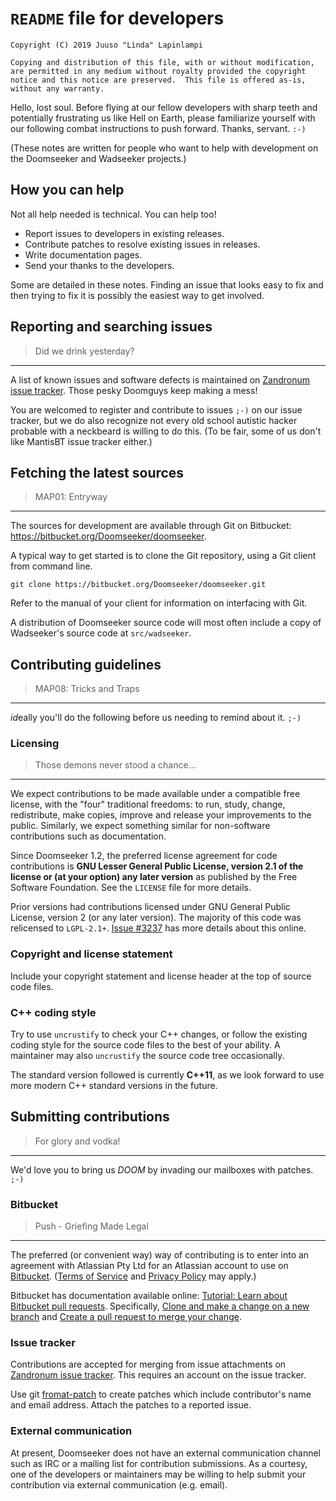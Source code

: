 # `README` file for developers

    Copyright (C) 2019 Juuso "Linda" Lapinlampi

    Copying and distribution of this file, with or without modification,
    are permitted in any medium without royalty provided the copyright
    notice and this notice are preserved.  This file is offered as-is,
    without any warranty.

Hello, lost soul. Before flying at our fellow developers with sharp teeth and
potentially frustrating us like Hell on Earth, please familiarize yourself with
our following combat instructions to push forward. Thanks, servant. `:-)`

(These notes are written for people who want to help with development on the
Doomseeker and Wadseeker projects.)

## How you can help

Not all help needed is technical. You can help too!

* Report issues to developers in existing releases.
* Contribute patches to resolve existing issues in releases.
* Write documentation pages.
* Send your thanks to the developers.

Some are detailed in these notes. Finding an issue that looks easy to fix and
then trying to fix it is possibly the easiest way to get involved.

## Reporting and searching issues

> Did we drink yesterday?

----

A list of known issues and software defects is maintained on [Zandronum issue
tracker](https://zandronum.com/tracker/). Those pesky Doomguys keep making a
mess!

You are welcomed to register and contribute to issues `;-)` on our issue
tracker, but we do also recognize not every old school autistic hacker probable
with a neckbeard is willing to do this. (To be fair, some of us don't like
MantisBT issue tracker either.)

## Fetching the latest sources

> MAP01: Entryway

----

The sources for development are available through Git on Bitbucket:
<https://bitbucket.org/Doomseeker/doomseeker>.

A typical way to get started is to clone the Git repository, using a
Git client from command line.

`git clone https://bitbucket.org/Doomseeker/doomseeker.git`

Refer to the manual of your client for information on interfacing with
Git.

A distribution of Doomseeker source code will most often include a copy of
Wadseeker's source code at `src/wadseeker`.

## Contributing guidelines

> MAP08: Tricks and Traps

----

*id*eally you'll do the following before us needing to remind about it. `;-)`

### Licensing

> Those demons never stood a chance...

----

We expect contributions to be made available under a compatible free license,
with the "four" traditional freedoms: to run, study, change, redistribute, make
copies, improve and release your improvements to the public. Similarly, we
expect something similar for non-software contributions such as documentation.

Since Doomseeker 1.2, the preferred license agreement for code contributions is
**GNU Lesser General Public License, version 2.1 of the license or (at your
option) any later version** as published by the Free Software Foundation. See
the `LICENSE` file for more details.

Prior versions had contributions licensed under GNU General Public License,
version 2 (or any later version). The majority of this code was relicensed to
`LGPL-2.1+`. [Issue #3237](https://zandronum.com/tracker/view.php?id=3237) has
more details about this online.

### Copyright and license statement

Include your copyright statement and license header at the top of source code
files.

### C++ coding style

Try to use `uncrustify` to check your C++ changes, or follow the existing
coding style for the source code files to the best of your ability. A
maintainer may also `uncrustify` the source code tree occasionally.

The standard version followed is currently **C++11**, as we look forward to use
more modern C++ standard versions in the future.

## Submitting contributions

> For glory and vodka!

----

We'd love you to bring us *DOOM* by invading our mailboxes with patches. `;-)`

### Bitbucket

> Push - Griefing Made Legal

----

The preferred (or convenient way) way of contributing is to enter into an
agreement with Atlassian Pty Ltd for an Atlassian account to use on
[Bitbucket](https://bitbucket.org/). ([Terms of
Service](https://www.atlassian.com/legal/cloud-terms-of-service) and [Privacy
Policy](https://www.atlassian.com/legal/privacy-policy) may apply.)

Bitbucket has documentation available online: [Tutorial: Learn about Bitbucket
pull
requests](https://confluence.atlassian.com/bitbucket/tutorial-learn-about-bitbucket-pull-requests-774243385.html).
Specifically, [Clone and make a change on a new
branch](https://confluence.atlassian.com/bitbucket/clone-and-make-a-change-on-a-new-branch-774243398.html)
and [Create a pull request to merge your
change](https://confluence.atlassian.com/bitbucket/create-a-pull-request-to-merge-your-change-774243413.html).

### Issue tracker

Contributions are accepted for merging from issue attachments on [Zandronum
issue tracker](https://zandronum.com/tracker/). This requires an account on the
issue tracker.

Use git [fromat-patch](https://git-scm.com/docs/git-format-patch) to create
patches which include contributor's name and email address. Attach the patches
to a reported issue.

### External communication

At present, Doomseeker does not have an external communication channel such as
IRC or a mailing list for contribution submissions. As a courtesy, one of the
developers or maintainers may be willing to help submit your contribution via
external communication (e.g. email).
